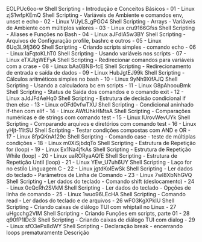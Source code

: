 EOLPUc6oo-w	Shell Scripting - Introdução e Conceitos Básicos - 01 - Linux
zjS1wfpKEmQ	Shell Scripting - Variáveis de Ambiente e comandos env, unset e echo - 02 - Linux
VUyLS_gPGO4	Shell Scripting - Arrays - Variáveis de Ambiente com múltiplos valores - 03 - Linux
cru9166Gfss	Shell Scripting - Aliases e Funções no Bash - 04 - Linux
aJFdIA5w3BY	Shell Scripting - Arquivos de Configuração profile, bashrc e outros - 05 - Linux
6Uq3L9fj36Q	Shell Scripting - Criando scripts simples - comando echo - 06 - Linux
laFqtoKLhT0	Shell Scripting - Usando variáveis nos scripts - 07 - Linux
eTXJlgWEFyA	Shell Scripting - Redirecionar comandos para variáveis com a crase - 08 - Linux
bAa0BNB-fcE	Shell Scripting - Redirecionamento de entrada e saída de dados - 09 - Linux
HubJgtEJ99k	Shell Scripting - Cálculos aritméticos simples no bash - 10 - Linux
9yNh9XifAJQ	Shell Scripting - Usando a calculadora bc em scripts - 11 - Linux
G8pAhoouBmk	Shell Scripting - Status de Saída dos comandos e o comando exit - 12 - Linux
aJdJFdAeHq0	Shell Scripting - Estrutura de decisão condicional if then else - 13 - Linux
oOFd0vfwTXU	Shell Scripting - Condicional aninhado if-then com elif - 14 - Linux
AWtUhkHMtaA	Shell Scripting - Comparações numéricas e de strings com comando test - 15 - Linux
lUrovWevUYk	Shell Scripting - Comparando arquivos e diretórios com comando test - 16 - Linux
yHjt-11itSU	Shell Scripting - Testar condições compostas com AND e OR - 17 - Linux
8fpQKnA129c	Shell Scripting - Comando case - teste de múltiplas condições - 18 - Linux
m0XiSjbdqTo	Shell Scripting - Estrutura de Repetição for (loop) - 19 - Linux
Ex1Na4jfkAs	Shell Scripting - Estrutura de Repetição While (loop) - 20 - Linux
uaRORyaAQfE	Shell Scripting - Estrutura de Repetição Until (loop) - 21 - Linux
YEw_U7uh6UY	Shell Scripting - Laço for no estilo Linguagem C - 22 - Linux
jgtdKoIEwSk	Shell Scripting - Ler dados do teclado - Parâmetros de Linha de Comando - 23 - Linux
7wI8XbNhGVQ	Shell Scripting - Ler dados do teclado - Comando shift (deslocamento) - 24 - Linux
0cQcRh2SVkM	Shell Scripting - Ler dados do teclado - Opções de linha de comando - 25 - Linux
1wuo96LEcHA	Shell Scripting - Comando read - Ler dados do teclado e de arquivos - 26
wFO3KgXPkIU	Shell Scripting - Criando caixas de diálogo TUI com whiptail no Linux - 27
uHgcchg2VIM	Shell Scripting - Criando Funções em scripts, parte 01 - 28
q90fP1IDc3I	Shell Scripting - Criando caixas de diálogo TUI com dialog - 29 - Linux
sfO3ePx8dWY	Shell Scripting - Declaração break - encerrando loops prematuramente
Descrição
